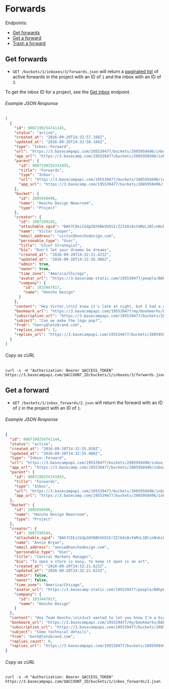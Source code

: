 Forwards
========

Endpoints:

- [Get forwards](#get-forwards)
- [Get a forward](#get-a-forward)
- [Trash a forward][1]


Get forwards
------------

* `GET /buckets/1/inboxes/3/forwards.json` will return a [paginated list][2] of active forwards in the project with an ID of `1` and the inbox with an ID of `3`.

To get the inbox ID for a project, see the [Get inbox][3] endpoint.

###### Example JSON Response
<!-- START GET /buckets/1/inboxes/3/forwards.json -->
```json
[
  {
    "id": 9007199254741145,
    "status": "active",
    "created_at": "2016-09-20T14:32:57.168Z",
    "updated_at": "2016-09-20T14:32:58.104Z",
    "type": "Inbox::Forward",
    "url": "https://3.basecampapi.com/195539477/buckets/2085958496/inbox_forwards/9007199254741145.json",
    "app_url": "https://3.basecamp.com/195539477/buckets/2085958496/inbox_forwards/9007199254741145",
    "parent": {
      "id": 9007199254741055,
      "title": "Forwards",
      "type": "Inbox",
      "url": "https://3.basecampapi.com/195539477/buckets/2085958496/inboxes/9007199254741055.json",
      "app_url": "https://3.basecamp.com/195539477/buckets/2085958496/inboxes/9007199254741055"
    },
    "bucket": {
      "id": 2085958496,
      "name": "Honcho Design Newsroom",
      "type": "Project"
    },
    "creator": {
      "id": 1007299143,
      "attachable_sgid": "BAh7CEkiCGdpZAY6BkVUSSIrZ2lkOi8vYmMzL1BlcnNvbi8xMDA3Mjk5MTQzP2V4cGlyZXNfaW4GOwBUSSIMcHVycG9zZQY7AFRJIg9hdHRhY2hhYmxlBjsAVEkiD2V4cGlyZXNfYXQGOwBUMA==--919d2c8b11ff403eefcab9db42dd26846d0c3102",
      "name": "Victor Cooper",
      "email_address": "victor@honchodesign.com",
      "personable_type": "User",
      "title": "Chief Strategist",
      "bio": "Don't let your dreams be dreams",
      "created_at": "2016-09-20T14:32:21.421Z",
      "updated_at": "2016-09-20T14:32:26.986Z",
      "admin": true,
      "owner": true,
      "time_zone": "America/Chicago",
      "avatar_url": "https://3.basecamp-static.com/195539477/people/BAhpBEcqCjw=--c632b967cec296b87363a697a67a87f9cc1e5b45/avatar-64-x4",
      "company": {
        "id": 1033447817,
        "name": "Honcho Design"
      }
    },
    "content": "Hey Victor,\n\nI know it's late at night, but I had a quick thought about the logo. It feels, I dunno, flat. Is there anything you could do to make it pop? I'm thinking it needs more sizzle. More... SOMETHING. Maybe we could try adding a rainbow?\n\nLet's take a look mid-day tomorrow and re-group with the rest of the team.\n\nCheers,\nHenry",
    "bookmark_url": "https://3.basecampapi.com/195539477/my/bookmarks/BAh7CEkiCGdpZAY6BkVUSSI0Z2lkOi8vYmMzL1JlY29yZGluZy85MDA3MTk5MjU0NzQxMTQ1P2V4cGlyZXNfaW4GOwBUSSIMcHVycG9zZQY7AFRJIg1yZWFkYWJsZQY7AFRJIg9leHBpcmVzX2F0BjsAVDA=--5e4e8dc00837d110504a8bdeb9a07bc75db16853.json",
    "subscription_url": "https://3.basecampapi.com/195539477/buckets/2085958496/recordings/9007199254741145/subscription.json",
    "subject": "Can we make the logo pop?",
    "from": "henry@letobrand.com",
    "replies_count": 2,
    "replies_url": "https://3.basecampapi.com/195539477/buckets/2085958496/inbox_forwards/9007199254741145/replies.json"
  }
]
```
<!-- END GET /buckets/1/inboxes/3/forwards.json -->

###### Copy as cURL

``` shell
curl -s -H "Authorization: Bearer $ACCESS_TOKEN" https://3.basecampapi.com/$ACCOUNT_ID/buckets/1/inboxes/3/forwards.json
```


Get a forward
-------------

* `GET /buckets/1/inbox_forwards/2.json` will return the forward with an ID of `2` in the project with an ID of `1`.

###### Example JSON Response
<!-- START GET /buckets/1/inbox_forwards/2.json -->
```json
{
  "id": 9007199254741144,
  "status": "active",
  "created_at": "2016-09-20T14:32:55.810Z",
  "updated_at": "2016-09-20T14:32:55.888Z",
  "type": "Inbox::Forward",
  "url": "https://3.basecampapi.com/195539477/buckets/2085958496/inbox_forwards/9007199254741144.json",
  "app_url": "https://3.basecamp.com/195539477/buckets/2085958496/inbox_forwards/9007199254741144",
  "parent": {
    "id": 9007199254741055,
    "title": "Forwards",
    "type": "Inbox",
    "url": "https://3.basecampapi.com/195539477/buckets/2085958496/inboxes/9007199254741055.json",
    "app_url": "https://3.basecamp.com/195539477/buckets/2085958496/inboxes/9007199254741055"
  },
  "bucket": {
    "id": 2085958496,
    "name": "Honcho Design Newsroom",
    "type": "Project"
  },
  "creator": {
    "id": 1007299144,
    "attachable_sgid": "BAh7CEkiCGdpZAY6BkVUSSIrZ2lkOi8vYmMzL1BlcnNvbi8xMDA3Mjk5MTQ0P2V4cGlyZXNfaW4GOwBUSSIMcHVycG9zZQY7AFRJIg9hdHRhY2hhYmxlBjsAVEkiD2V4cGlyZXNfYXQGOwBUMA==--2e34d7611a9fcaeb82342d015a671cf5e998c036",
    "name": "Annie Bryan",
    "email_address": "annie@honchodesign.com",
    "personable_type": "User",
    "title": "Central Markets Manager",
    "bio": "To open a store is easy, to keep it open is an art",
    "created_at": "2016-09-20T14:32:21.623Z",
    "updated_at": "2016-09-20T14:32:21.623Z",
    "admin": false,
    "owner": false,
    "time_zone": "America/Chicago",
    "avatar_url": "https://3.basecamp-static.com/195539477/people/BAhpBEgqCjw=--8266bb0507508f3d46050d57b65924d5e2a005f3/avatar-64-x4",
    "company": {
      "id": 1033447817,
      "name": "Honcho Design"
    }
  },
  "content": "Hey Team Honcho,\n\nJust wanted to let you know I'm a big fan of your blog. Your writing is so inspiring. Thanks for sharing!",
  "bookmark_url": "https://3.basecampapi.com/195539477/my/bookmarks/BAh7CEkiCGdpZAY6BkVUSSI0Z2lkOi8vYmMzL1JlY29yZGluZy85MDA3MTk5MjU0NzQxMTQ0P2V4cGlyZXNfaW4GOwBUSSIMcHVycG9zZQY7AFRJIg1yZWFkYWJsZQY7AFRJIg9leHBpcmVzX2F0BjsAVDA=--66b8dce4e70f3854809cf9a4ac1e47d353e405b8.json",
  "subscription_url": "https://3.basecampapi.com/195539477/buckets/2085958496/recordings/9007199254741144/subscription.json",
  "subject": "Some technical details",
  "from": "beth@letobrand.com",
  "replies_count": 0,
  "replies_url": "https://3.basecampapi.com/195539477/buckets/2085958496/inbox_forwards/9007199254741144/replies.json"
}
```
<!-- END GET /buckets/1/inbox_forwards/2.json -->

###### Copy as cURL

``` shell
curl -s -H "Authorization: Bearer $ACCESS_TOKEN" https://3.basecampapi.com/$ACCOUNT_ID/buckets/1/inbox_forwards/2.json
```


[1]: https://github.com/basecamp/bc3-api/blob/master/sections/recordings.md#trash-a-recording
[2]: https://github.com/basecamp/bc3-api/blob/master/README.md#pagination
[3]: https://github.com/basecamp/bc3-api/blob/master/sections/inboxes.md#inboxes
